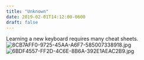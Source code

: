 ```yaml
---
title: "Unknown"
date: 2019-02-01T14:12:00-0600
draft: false
---
```


Learning a new keyboard requires many cheat sheets. ![8CB7AFF0-9725-45AA-A6F7-585007338918.jpg](http://ianwhitney.micro.blog/uploads/2019/34093934fd.jpg) ![6BDF4557-FF2D-4C6E-8B6A-392E1AEAC2B9.jpg](http://ianwhitney.micro.blog/uploads/2019/91453a6dc8.jpg)
